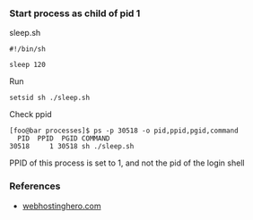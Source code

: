 ### Start process as child of pid 1

sleep.sh
```
#!/bin/sh

sleep 120
```

Run
```
setsid sh ./sleep.sh
```

Check ppid
```
[foo@bar processes]$ ps -p 30518 -o pid,ppid,pgid,command
  PID  PPID  PGID COMMAND
30518     1 30518 sh ./sleep.sh
```

PPID of this process is set to 1, and not the pid of the login shell

### References
- [webhostinghero.com](https://www.webhostinghero.com/how-to-create-a-process-group-in-linux/)
